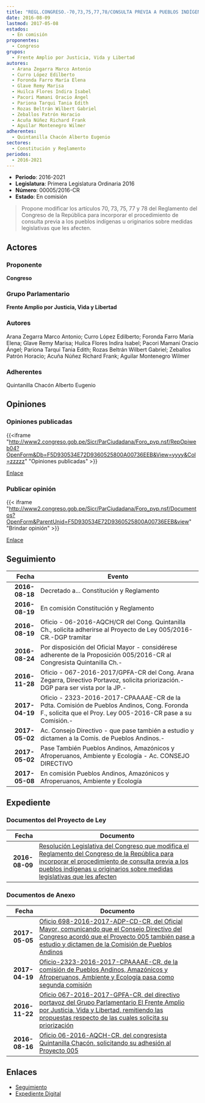 ```yaml
---
title: "REGL.CONGRESO.-70,73,75,77,78/CONSULTA PREVIA A PUEBLOS INDÍGENAS"
date: 2016-08-09
lastmod: 2017-05-08
estados: 
  - En comisión
proponentes: 
  - Congreso
grupos: 
  - Frente Amplio por Justicia, Vida y Libertad
autores: 
  - Arana Zegarra Marco Antonio
  - Curro López Edilberto
  - Foronda Farro María Elena
  - Glave Remy Marisa
  - Huilca Flores Indira Isabel
  - Pacori Mamani Oracio Ángel
  - Pariona Tarqui Tania Edith
  - Rozas Beltrán Wilbert Gabriel
  - Zeballos Patrón Horacio
  - Acuña Núñez Richard Frank
  - Aguilar Montenegro Wilmer
adherentes: 
  - Quintanilla Chacón Alberto Eugenio
sectores: 
  - Constitución y Reglamento
periodos: 
  - 2016-2021
---
```


- **Periodo**: 2016-2021
- **Legislatura**: Primera Legislatura Ordinaria 2016
- **Número**: 00005/2016-CR
- **Estado**: En comisión

> Propone modificar los artículos 70, 73, 75, 77 y 78 del Reglamento del Congreso de la República para incorporar el procedimiento de consulta previa a los pueblos indígenas u originarios sobre medidas legislativas que les afecten.


## Actores

### Proponente

**Congreso**

### Grupo Parlamentario

**Frente Amplio por Justicia, Vida y Libertad**

### Autores

Arana Zegarra Marco Antonio; Curro López Edilberto; Foronda Farro María Elena; Glave Remy Marisa; Huilca Flores Indira Isabel; Pacori Mamani Oracio Ángel; Pariona Tarqui Tania Edith; Rozas Beltrán Wilbert Gabriel; Zeballos Patrón Horacio; Acuña Núñez Richard Frank; Aguilar Montenegro Wilmer

### Adherentes

Quintanilla Chacón Alberto Eugenio


## Opiniones

### Opiniones publicadas

{{<iframe "http://www2.congreso.gob.pe/Sicr/ParCiudadana/Foro_pvp.nsf/RepOpiweb04?OpenForm&Db=F5D930534E72D9360525800A00736EEB&View=yyyy&Col=zzzzz" "Opiniones publicadas" >}}

[Enlace](http://www2.congreso.gob.pe/Sicr/ParCiudadana/Foro_pvp.nsf/RepOpiweb04?OpenForm&Db=F5D930534E72D9360525800A00736EEB&View=yyyy&Col=zzzzz)
### Publicar opinión

{{< iframe "http://www2.congreso.gob.pe/Sicr/ParCiudadana/Foro_pvp.nsf/Documentos?OpenForm&ParentUnid=F5D930534E72D9360525800A00736EEB&view" "Brindar opinión" >}}

[Enlace](http://www2.congreso.gob.pe/Sicr/ParCiudadana/Foro_pvp.nsf/Documentos?OpenForm&ParentUnid=F5D930534E72D9360525800A00736EEB&view)

## Seguimiento

| Fecha | Evento |
|------:|--------|
| **2016-08-18** | Decretado a... Constitución y Reglamento|
| **2016-08-19** | En comisión Constitución y Reglamento|
| **2016-08-19** | Oficio - 06-2016-AQCH/CR del Cong. Quintanilla Ch., solicita adherirse al Proyecto de Ley 005/2016-CR.-DGP tramitar|
| **2016-08-24** | Por disposición del Oficial Mayor - considérese adherente de la Proposición 005/2016-CR al Congresista Quintanilla Ch.-|
| **2016-11-28** | Oficio - 067-2016-2017/GPFA-CR del Cong. Arana Zegarra, Directivo Portavoz, solicita priorización.-DGP para ser vista por la JP.-|
| **2017-04-19** | Oficio - 2323-2016-2017-CPAAAAE-CR de la Pdta. Comisión de Pueblos Andinos, Cong. Foronda F., solicita que el Proy. Ley 005-2016-CR pase a su Comisión.-|
| **2017-05-02** | Ac. Consejo Directivo - que pase también a estudio y dictamen a la Comis. de Pueblos Andinos.-|
| **2017-05-02** | Pase También Pueblos Andinos, Amazónicos y Afroperuanos, Ambiente y Ecología - Ac. CONSEJO DIRECTIVO|
| **2017-05-08** | En comisión Pueblos Andinos, Amazónicos y Afroperuanos, Ambiente y Ecología|


## Expediente


### Documentos del Proyecto de Ley

| Fecha | Documento |
|------:|--------|
| **2016-08-09** | [Resolución Legislativa del Congreso que modifica el Reglamento del Congreso de la República para incorporar el procedimiento de consulta previa a los pueblos indígenas u originarios sobre medidas legislativas que les afecten](http://www.leyes.congreso.gob.pe/Documentos/2016_2021/Proyectos_de_Ley_y_de_Resoluciones_Legislativas/PL00005_20160809.pdf) |

### Documentos de Anexo

| Fecha | Documento |
|------:|--------|
| **2017-05-05** | [Oficio 698-2016-2017-ADP-CD-CR, del Oficial Mayor, comunicando que el Consejo Directivo del Congreso acordó que el Proyecto 005 también pase a estudio y dictamen de la Comisión de Pueblos Andinos](http://www.leyes.congreso.gob.pe/Documentos/2016_2021/Oficios/Oficialia_Mayor/OFICIO-698-2016-2017-ADP-CD-CR.pdf) |
| **2017-04-19** | [Oficio-2323-2016-2017-CPAAAAE-CR, de la comisión de Pueblos Andinos, Amazónicos y Afroperuanos, Ambiente y Ecología pasa como segunda comisión](http://www.leyes.congreso.gob.pe/Documentos/2016_2021/Oficios/Comisiones_Ordinarias/OFICIO-2323-2016-2017-CPAAAAE-CR.pdf) |
| **2016-11-22** | [Oficio 067-2016-2017-GPFA-CR, del directivo portavoz del Grupo Parlamentario El Frente Amplio por Justicia, Vida y Libertad, remitiendo las propuestas respecto de las cuales solicita su priorización](http://www.leyes.congreso.gob.pe/Documentos/2016_2021/Oficios/Grupos_Parlamentarios/OFICIO-067-2016-2017-GPFA-CR.pdf) |
| **2016-08-16** | [Oficio 06-2016-AQCH-CR, del congresista Quintanilla Chacón, solicitando su adhesión al Proyecto 005](http://www.leyes.congreso.gob.pe/Documentos/2016_2021/Adhesiones/Proyectos_de_Ley/OFICIO-06-2016-AQCH-CR.pdf) |

## Enlaces 

- [Seguimiento](http://www2.congreso.gob.pe/Sicr/TraDocEstProc/CLProLey2016.nsf/f7fff46988ca05b1052578e100829cc7/61be86941e24499b0525800a0074ef6c?OpenDocument)
- [Expediente Digital](http://www2.congreso.gob.pe/Sicr/TraDocEstProc/CLProLey2016.nsf/f7fff46988ca05b1052578e100829cc7/61be86941e24499b0525800a0074ef6c?OpenDocument&Click=05257FB7005EB655.eb71d0cf91d8294e05256cdf006b5706/$Body/0.1C6C)
